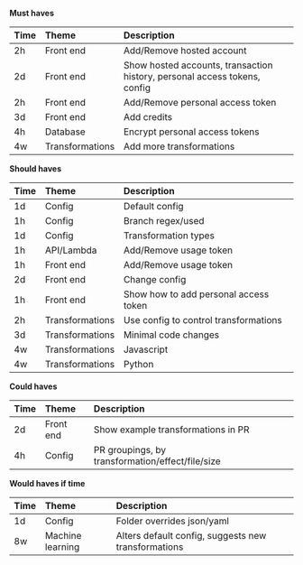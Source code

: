 <b>Must haves

| Time  | Theme             | Description |
|:------|:------------------|:------------|
| 2h    | Front end         | Add/Remove hosted account
| 2d    | Front end         | Show hosted accounts, transaction history, personal access tokens, config
| 2h    | Front end         | Add/Remove personal access token
| 3d    | Front end         | Add credits
| 4h    | Database          | Encrypt personal access tokens
| 4w    | Transformations   | Add more transformations


<b>Should haves

| Time  | Theme             | Description |
|:------|:------------------|:------------|
| 1d    | Config            | Default config
| 1h    | Config            | Branch regex/used
| 1d    | Config            | Transformation types
| 1h    | API/Lambda        | Add/Remove usage token
| 1h    | Front end         | Add/Remove usage token
| 2d    | Front end         | Change config
| 1h    | Front end         | Show how to add personal access token
| 2h    | Transformations   | Use config to control transformations
| 3d    | Transformations   | Minimal code changes
| 4w    | Transformations   | Javascript
| 4w    | Transformations   | Python


<b>Could haves

| Time  | Theme             | Description |
|:------|:------------------|:------------|
| 2d    | Front end         | Show example transformations in PR
| 4h    | Config            | PR groupings, by transformation/effect/file/size


<b>Would haves if time

| Time  | Theme             | Description |
|:------|:------------------|:------------|
| 1d    | Config            | Folder overrides json/yaml
| 8w    | Machine learning  | Alters default config, suggests new transformations
